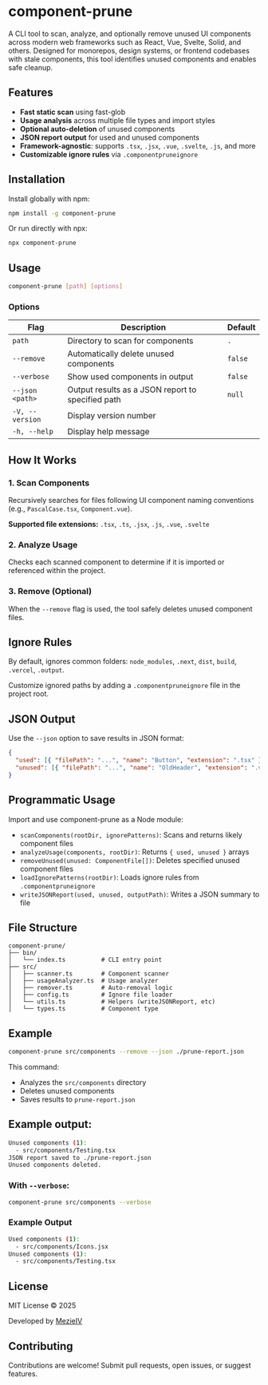 # component-prune

A CLI tool to scan, analyze, and optionally remove unused UI components across modern web frameworks such as React, Vue, Svelte, Solid, and others. Designed for monorepos, design systems, or frontend codebases with stale components, this tool identifies unused components and enables safe cleanup.

## Features

- **Fast static scan** using fast-glob
- **Usage analysis** across multiple file types and import styles
- **Optional auto-deletion** of unused components
- **JSON report output** for used and unused components
- **Framework-agnostic**: supports `.tsx`, `.jsx`, `.vue`, `.svelte`, `.js`, and more
- **Customizable ignore rules** via `.componentpruneignore`

## Installation

Install globally with npm:

```bash
npm install -g component-prune
```

Or run directly with npx:

```bash
npx component-prune
```

## Usage

```bash
component-prune [path] [options]
```

### Options

| Flag            | Description                                       | Default |
| --------------- | ------------------------------------------------- | ------- |
| `path`          | Directory to scan for components                  | `.`     |
| `--remove`      | Automatically delete unused components            | `false` |
| `--verbose`     | Show used components in output                    | `false` |
| `--json <path>` | Output results as a JSON report to specified path | `null`  |
| `-V, --version` | Display version number                            |         |
| `-h, --help`    | Display help message                              |         |

## How It Works

### 1. Scan Components

Recursively searches for files following UI component naming conventions (e.g., `PascalCase.tsx`, `Component.vue`).

**Supported file extensions:** `.tsx`, `.ts`, `.jsx`, `.js`, `.vue`, `.svelte`

### 2. Analyze Usage

Checks each scanned component to determine if it is imported or referenced within the project.

### 3. Remove (Optional)

When the `--remove` flag is used, the tool safely deletes unused component files.

## Ignore Rules

By default, ignores common folders: `node_modules`, `.next`, `dist`, `build`, `.vercel`, `.output`.

Customize ignored paths by adding a `.componentpruneignore` file in the project root.

## JSON Output

Use the `--json` option to save results in JSON format:

```json
{
  "used": [{ "filePath": "...", "name": "Button", "extension": ".tsx" }],
  "unused": [{ "filePath": "...", "name": "OldHeader", "extension": ".vue" }]
}
```

## Programmatic Usage

Import and use component-prune as a Node module:

- `scanComponents(rootDir, ignorePatterns)`: Scans and returns likely component files
- `analyzeUsage(components, rootDir)`: Returns `{ used, unused }` arrays
- `removeUnused(unused: ComponentFile[])`: Deletes specified unused component files
- `loadIgnorePatterns(rootDir)`: Loads ignore rules from `.componentpruneignore`
- `writeJSONReport(used, unused, outputPath)`: Writes a JSON summary to file

## File Structure

```
component-prune/
├── bin/
│   └── index.ts          # CLI entry point
├── src/
│   ├── scanner.ts        # Component scanner
│   ├── usageAnalyzer.ts  # Usage analyzer
│   ├── remover.ts        # Auto-removal logic
│   ├── config.ts         # Ignore file loader
│   └── utils.ts          # Helpers (writeJSONReport, etc)
│   └── types.ts          # Component type
```

## Example

```bash
component-prune src/components --remove --json ./prune-report.json
```

This command:

- Analyzes the `src/components` directory
- Deletes unused components
- Saves results to `prune-report.json`

## Example output:

```bash
Unused components (1):
  - src/components/Testing.tsx
JSON report saved to ./prune-report.json
Unused components deleted.
```

### With `--verbose`:

```bash
component-prune src/components --verbose
```

### Example Output

```bash
Used components (1):
  - src/components/Icons.jsx
Unused components (1):
  - src/components/Testing.tsx
```

## License

MIT License © 2025

Developed by [MezieIV](https://github.com/Vic-Orlands)

## Contributing

Contributions are welcome! Submit pull requests, open issues, or suggest features.
